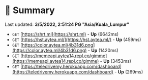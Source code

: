 # 📖 Summary
Last updated: **3/5/2022, 2:51:24 PG "Asia/Kuala_Lumpur"**

- `GET` [https://shrt.ml](https://shrt.ml) - **Up** (6642ms)
- `GET` [https://hst.aytea.ml/](https://hst.aytea.ml/) - **Up** (459ms)
- `GET` [https://color.aytea.ml/4b31d6.png](https://color.aytea.ml/4b31d6.png) - **Up** (1420ms)
- `GET` [https://memeapi.aytea14.repl.co/gimme](https://memeapi.aytea14.repl.co/gimme) - **Up** (3453ms)
- `GET` [https://teledrivemy.herokuapp.com/dashboard](https://teledrivemy.herokuapp.com/dashboard) - **Up** (269ms)
